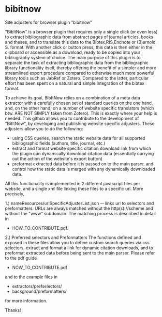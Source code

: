 # bibitnow
Site adjusters for browser plugin "bibitnow"

"BibItNow" is a browser plugin that requires only a single click (or even less) to extract bibliographic data from abstract pages of journal articles, books and theses, and to translate this data to the Bibtex,RIS,Endnote or (B)arnold S. format. With another click or button press, this data is then either in the clipboard or accessible as a download, ready to be copied into your bibliography system of choice. The main purpose of this plugin is to separate the task of extracting bibliographic data from the bibliographic library functionality itself, thereby offering the benefit of a simpler and more streamlined export procedure compared to otherwise much more powerful library tools such as JabRef or Zotero. Compared to the latter, particular effort has been spent on a natural and simple integration of the bibtex format.

To achieve its goal, BibItNow relies on a combination of a meta data extractor with a carefully chosen set of standard queries on the one hand, and, on the other hand, on a number of website specific translators (which btw. ARE NOT SIMPLY taken from Zotero). This is exactly where your help is needed. This github allows you to contribute to the development of "BitItNow", by developing and publishing website specific adjusters. These adjusters allow you to do the following:
- using CSS queries, search the static website data for all supported bibliographic fields (authors, title, journal, etc.)
- extract and format website specific citation download link from which the plugin can dynamically download citation data (essentially carrying out the action of the website's export button)
- preformat extracted data before it is passed on to the main parser, and control how the static data is merged with any dynamically downloaded data.

All this functionality is implemented in 2 different javascript files per website, and a single xml file linking these files to a specific url. More precisely,

1.) nameResources/urlSpecificAdjusterList.json -- links url to selectors and preformatters. URLs are always matched without the http(s)://scheme and without the "www" subdomain. The matching process is described in detail in
- HOW_TO_CONTRIBUTE.pdf.

2.) Preferred selectors and Preformatters
The functions defined and exposed in these files allow you to define custom search queries via css selectors, extract and format a link for dynamic citation downloads, and to preformat extracted data before being sent to the main parser. Please refer to the pdf guide
- NOW_TO_CONTRIBUTE.pdf

and to the example files in
- extractors/prefselectors/
- background/preformatters/

for more information.

Thanks!
